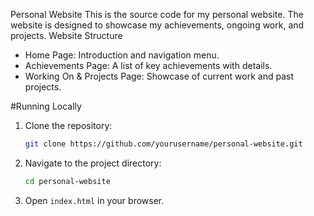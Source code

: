 Personal Website
This is the source code for my personal website. The website is designed to showcase my achievements, ongoing work, and projects.
 Website Structure
- Home Page: Introduction and navigation menu.
- Achievements Page: A list of key achievements with details.
- Working On & Projects Page: Showcase of current work and past projects.

#Running Locally
1. Clone the repository:
    ```bash
    git clone https://github.com/yourusername/personal-website.git
    ```
2. Navigate to the project directory:
    ```bash
    cd personal-website
    ```
3. Open `index.html` in your browser.

